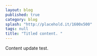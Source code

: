 ```yaml
---
layout: blog
published: true
category: blog
splash: "http://placehold.it/1600x500"
tags: null
title: "Titled content. "
---
```



Content update test. 